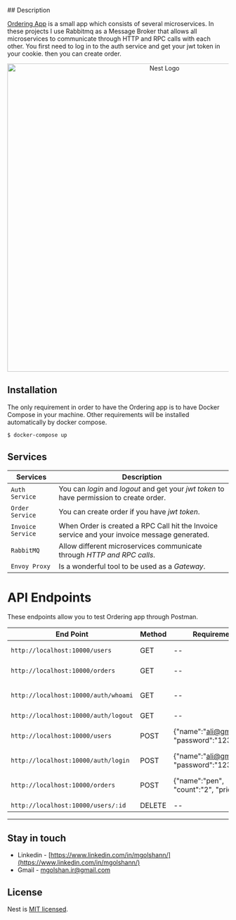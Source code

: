 <br />
## Description

[Ordering App](https://github.com/nestjs/nest) is a small app which consists of several microservices. In these projects I use Rabbitmq as a Message Broker that allows all microservices to communicate through HTTP and RPC calls with each other. You first need to log in to the auth service and get your jwt token in your cookie. then you can create order.


<p align="center">
  <a href="http://nestjs.com/" target="blank"><img src="https://s8.uupload.ir/files/test_zjho.jpg" width="700" alt="Nest Logo" /></a>
</p>



## Installation
The only requirement in order to have the Ordering app is to have Docker Compose in your machine. Other requirements will be installed automatically by docker compose. 

```bash
$ docker-compose up
```

## Services
| Services | Description |
| --- | --- |
| `Auth Service` | You can *login* and *logout* and get your *jwt token* to have permission to create order. |
| `Order Service` | You can create order if you have *jwt token*. |
| `Invoice Service` | When Order is created a RPC Call hit the Invoice service and your invoice message generated. |
| `RabbitMQ` | Allow different microservices communicate through *HTTP and RPC calls*. |
| `Envoy Proxy` | Is a wonderful tool to be used as a *Gateway*. |

# API Endpoints

These endpoints allow you to test Ordering app through Postman.


| End Point | Method | Requirements | Description |
| --- | --- | --- | --- |
| `http://localhost:10000/users` | GET | -- | get list of users. |
| `http://localhost:10000/orders` | GET | -- | get list of orders. |
| `http://localhost:10000/auth/whoami` | GET | -- | get current user. (jwt required) |
| `http://localhost:10000/auth/logout` | GET | -- | logout user. |
| `http://localhost:10000/users` | POST | {"name":"ali@gmail.com", "password":"1234"} | user create. (jwt required)|
| `http://localhost:10000/auth/login` | POST | {"name":"ali@gmail.com", "password":"1234"} | login user. |
| `http://localhost:10000/orders` | POST | {"name":"pen", "count":"2", "price":"10"} | order create. (jwt required)|
| `http://localhost:10000/users/:id` | DELETE | -- | delete user. |



___


## Stay in touch

- Linkedin - [https://www.linkedin.com/in/mgolshann/](https://www.linkedin.com/in/mgolshann/)
- Gmail - [mgolshan.ir@gmail.com](https://gmail.com/)

## License

Nest is [MIT licensed](LICENSE).
